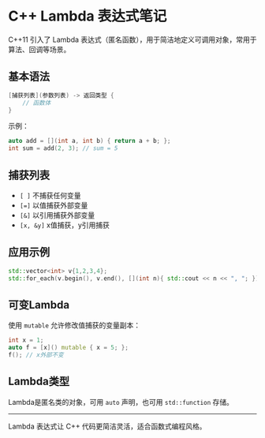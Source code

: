 # C++ Lambda 表达式笔记

C++11 引入了 Lambda 表达式（匿名函数），用于简洁地定义可调用对象，常用于算法、回调等场景。

## 基本语法
```cpp
[捕获列表](参数列表) -> 返回类型 {
	// 函数体
}
```

示例：
```cpp
auto add = [](int a, int b) { return a + b; };
int sum = add(2, 3); // sum = 5
```

## 捕获列表
- `[ ]`   不捕获任何变量
- `[=]`   以值捕获外部变量
- `[&]`   以引用捕获外部变量
- `[x, &y]`  x值捕获，y引用捕获

## 应用示例
```cpp
std::vector<int> v{1,2,3,4};
std::for_each(v.begin(), v.end(), [](int n){ std::cout << n << ", "; });
```

## 可变Lambda
使用 `mutable` 允许修改值捕获的变量副本：
```cpp
int x = 1;
auto f = [x]() mutable { x = 5; };
f(); // x外部不变
```

## Lambda类型
Lambda是匿名类的对象，可用 `auto` 声明，也可用 `std::function` 存储。

---

Lambda 表达式让 C++ 代码更简洁灵活，适合函数式编程风格。

